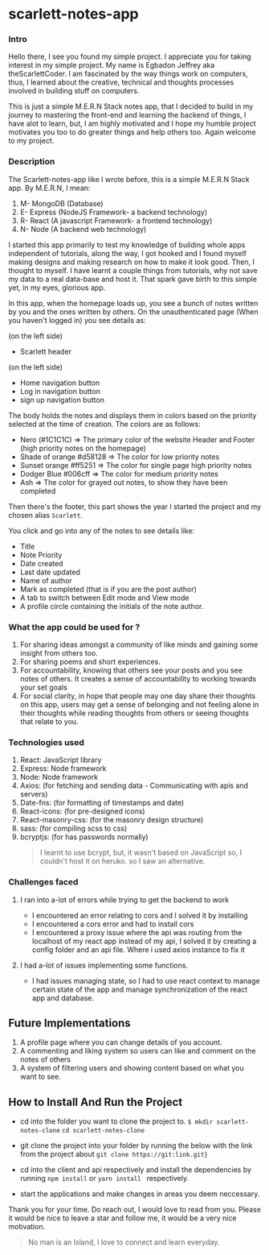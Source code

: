 # scarlett-notes-app

### Intro
Hello there, I see you found my simple project. I appreciate you for taking interest in my simple project.
My name is Egbadon Jeffrey aka theScarlettCoder. I am fascinated by the way things work on computers, thus, I learned about the creative, technical and thoughts processes involved in building stuff on computers.

This is just a simple M.E.R.N Stack notes app, that I decided to build in my journey to mastering the front-end and learning the backend of things, I have alot to learn, but, I am highly motivated and I hope my humble project motivates you too to do greater things and help others too.
Again welcome to my project. 

### Description
The Scarlett-notes-app like I wrote before, this is a simple M.E.R.N Stack app. By M.E.R.N, I mean:

1. M- MongoDB (Database)
2. E- Express (NodeJS Framework- a backend technology)
3. R- React (A javascript Framework- a frontend technology)
4. N- Node (A backend web technology)

I started this app primarily to test my knowledge of building whole apps independent of tutorials, along the way, I got hooked and I found myself making designs and making research on how to make it look good. Then, I thought to myself. I have learnt a couple things from tutorials, why not save my data to a real data-base and host it. That spark gave birth to this simple yet, in my eyes, glorious app.

In this app, when the homepage loads up, you see a bunch of notes written by you and the ones written by others. On the unauthenticated page (When you haven't logged in) you see details as:

(on the left side)
- Scarlett header 

(on the left side)
- Home navigation button 
- Log in navigation button
- sign up navigation button

The body holds the notes and displays them in colors based on the priority selected at the time of creation. The colors are as follows:

- Nero (#1C1C1C) => The primary color of the website Header and Footer (high priority notes on the homepage) 
- Shade of orange #d58128 => The color for low priority notes
- Sunset orange #ff5251 => The color for single page high priority notes
- Dodger Blue #006cff => The color for medium priority notes
- Ash => The color for grayed out notes, to show they have been completed

Then there's the footer, this part shows the year I started the project and my chosen alias ```Scarlett```.

You click and go into any of the notes to see details like: 

- Title
- Note Priority
- Date created
- Last date updated
- Name of author
- Mark as completed (that is if you are the post author)
- A tab to switch between Edit mode and View mode
- A profile circle containing the initials of the note author.


### What the app could be used for ?

1. For sharing ideas amongst a community of like minds and gaining some insight from others too.
2. For sharing poems and short experiences.
3. For accountability, knowing that others see your posts and you see notes of others. It creates a sense of accountability to working towards your set goals
4. For social clarity, in hope that people may one day share their thoughts on this app, users may get a sense of belonging and not feeling alone in their thoughts while reading thoughts from others or seeing thoughts that relate to you.



### Technologies used

1. React: JavaScript library
2. Express: Node framework
3. Node: Node framework
4. Axios: (for fetching and sending data - Communicating with apis and servers)
5. Date-fns: (for formatting of timestamps and date)
6. React-icons: (for pre-designed icons)
7. React-masonry-css: (for the masonry design structure)
8. sass: (for compiling scss to css)
9. bcryptjs: (for has passwords normally) 
   > I learnt to use bcrypt, but, it wasn't based on JavaScript so, I couldn't host it on heruko. so I saw an alternative.



### Challenges faced 

1. I ran into a-lot of errors while trying to get the backend to work

    * I encountered an error relating to cors and I solved it by installing
    * I encountered a cors error and had to install cors
    * I encountered a proxy issue where the api was routing from the localhost of my react app instead of my api, I solved it by creating a config folder         and an api file. Where i used axios instance to fix it

2. I had a-lot of issues implementing some functions.

    * I had issues managing state, so I had to use react context to manage certain state of the app and manage synchronization of the react app and             database.


## Future Implementations

1. A profile page where you can change details of you account.
2. A commenting and liking system so users can like and comment on the notes of others 
3. A system of filtering users and showing content based on what you want to see.


## How to Install And Run the Project

* cd into the folder you want to clone the project to.
    ```$ mkdir scarlett-notes-clone```
    ```cd scarlett-notes-clone```

* git clone the project into your folder by running the below with the link from the project about
    ```git clone https://git:link.git}```  

* cd into the client and api respectively and install the dependencies by running
    ```npm install``` or ```yarn install ``` respectively.

* start the applications and make changes  in areas you deem neccessary.


Thank you for your time.
Do reach out, I would love to read from you.
Please it would be nice to leave a star and follow me, it would be a very nice motivation.


> No man is an Island, I love to connect and learn everyday.



